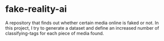 # fake-reality-ai
A repository that finds out whether certain media online is faked or not. In this project, I try to generate a dataset and define an increased number of classifying-tags for each piece of media found.
